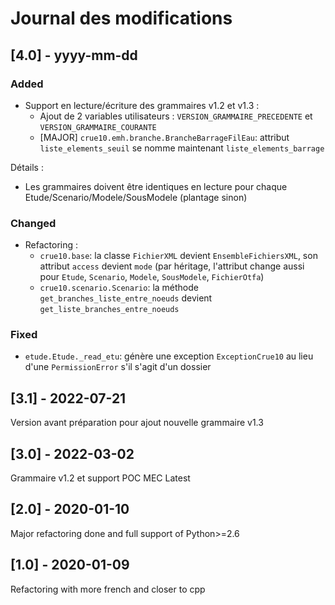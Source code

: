 Journal des modifications
=========================

## [4.0] - yyyy-mm-dd

### Added
- Support en lecture/écriture des grammaires v1.2 et v1.3 :
    * Ajout de 2 variables utilisateurs : `VERSION_GRAMMAIRE_PRECEDENTE` et `VERSION_GRAMMAIRE_COURANTE`
    * [MAJOR] `crue10.emh.branche.BrancheBarrageFilEau`: attribut `liste_elements_seuil` se nomme maintenant
        `liste_elements_barrage`

Détails :
* Les grammaires doivent être identiques en lecture pour chaque Etude/Scenario/Modele/SousModele (plantage sinon)

### Changed
- Refactoring :
    * `crue10.base`: la classe `FichierXML` devient `EnsembleFichiersXML`, son attribut `access` devient `mode`
        (par héritage, l'attribut change aussi pour `Etude`, `Scenario`, `Modele`, `SousModele`, `FichierOtfa`)
    * `crue10.scenario.Scenario`: la méthode `get_branches_liste_entre_noeuds` devient `get_liste_branches_entre_noeuds`

### Fixed
- `etude.Etude._read_etu`: génère une exception `ExceptionCrue10` au lieu d'une `PermissionError` s'il s'agit d'un
    dossier

## [3.1] - 2022-07-21
Version avant préparation pour ajout nouvelle grammaire v1.3

## [3.0] - 2022-03-02
Grammaire v1.2 et support POC MEC Latest

## [2.0] - 2020-01-10
Major refactoring done and full support of Python>=2.6

## [1.0] - 2020-01-09
Refactoring with more french and closer to cpp